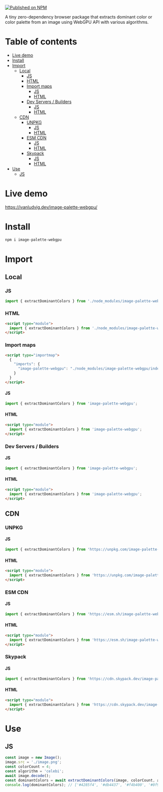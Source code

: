 [![Published on NPM](https://img.shields.io/npm/v/image-palette-webgpu.svg)](https://npmjs.com/package/image-palette-webgpu)

A tiny zero-dependency browser package that extracts dominant color or color palette from an image using WebGPU API with various algorithms.

# Table of contents

- [Live demo](#live-demo)
- [Install](#install)
- [Import](#import)
  * [Local](#local)
    + [JS](#js)
    + [HTML](#html)
    + [Import maps](#import-maps)
      - [JS](#js-1)
      - [HTML](#html-1)
    + [Dev Servers / Builders](#dev-servers--builders)
      - [JS](#js-2)
      - [HTML](#html-2)
  * [CDN](#cdn)
    + [UNPKG](#unpkg)
      - [JS](#js-3)
      - [HTML](#html-3)
    + [ESM CDN](#esm-cdn)
      - [JS](#js-4)
      - [HTML](#html-4)
    + [Skypack](#skypack)
      - [JS](#js-5)
      - [HTML](#html-5)
- [Use](#use)
  * [JS](#js-6)

# Live demo

https://ivanludvig.dev/image-palette-webgpu/

# Install

```sh
npm i image-palette-webgpu
```

# Import

## Local

### JS

```js
import { extractDominantColors } from './node_modules/image-palette-webgpu/index.js';
```

### HTML

```html
<script type="module">
  import { extractDominantColors } from './node_modules/image-palette-webgpu/index.js';
</script>
```

### Import maps

```html
<script type="importmap">
  {
    "imports": {
      "image-palette-webgpu": "./node_modules/image-palette-webgpu/index.js"
    }
  }
</script>
```

#### JS

```js
import { extractDominantColors } from 'image-palette-webgpu';
```

#### HTML

```html
<script type="module">
  import { extractDominantColors } from 'image-palette-webgpu';
</script>
```

### Dev Servers / Builders

#### JS

```js
import { extractDominantColors } from 'image-palette-webgpu';
```

#### HTML

```html
<script type="module">
  import { extractDominantColors } from 'image-palette-webgpu';
</script>
```

## CDN

### UNPKG

#### JS

```js
import { extractDominantColors } from 'https://unpkg.com/image-palette-webgpu';
```

#### HTML

```html
<script type="module">
  import { extractDominantColors } from 'https://unpkg.com/image-palette-webgpu';
</script>
```

### ESM CDN

#### JS

```js
import { extractDominantColors } from 'https://esm.sh/image-palette-webgpu';
```

#### HTML

```html
<script type="module">
  import { extractDominantColors } from 'https://esm.sh/image-palette-webgpu';
</script>
```

### Skypack

#### JS

```js
import { extractDominantColors } from 'https://cdn.skypack.dev/image-palette-webgpu';
```

#### HTML

```html
<script type="module">
  import { extractDominantColors } from 'https://cdn.skypack.dev/image-palette-webgpu';
</script>
```

# Use

## JS

```js
const image = new Image();
image.src = './image.png';
const colorCount = 4;
const algorithm = 'celebi';
await image.decode();
const dominantColors = await extractDominantColors(image, colorCount, algorithm);
console.log(dominantColors); // ['#4285f4', '#db4437', '#f4b400', '#0f9d58']
```
